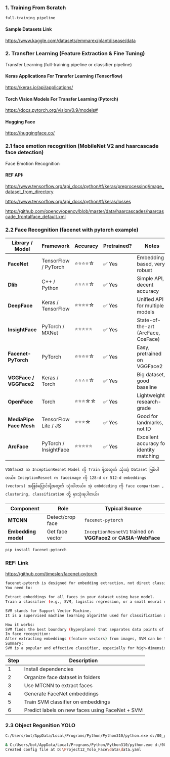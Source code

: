 ### 1. Training From Scratch 
    full-training pipeline
    
#### Sample Datasets Link
https://www.kaggle.com/datasets/emmarex/plantdisease/data

### 2. Transfter Learning (Feature Extraction & Fine Tuning)

Transfer Learning (full-training pipeline or classifier pipeline)


#### Keras Applications For Transfer Learning (Tensorflow)
https://keras.io/api/applications/

#### Torch Vision Models For Transfer Learning (Pytorch)
https://docs.pytorch.org/vision/0.9/models#

#### Hugging Face
https://huggingface.co/

### 2.1 face emotion recognition (MobileNet V2 and haarcascade face detection)

Face Emotion Recognition

#### REF API:
https://www.tensorflow.org/api_docs/python/tf/keras/preprocessing/image_dataset_from_directory

https://www.tensorflow.org/api_docs/python/tf/keras/losses

https://github.com/opencv/opencv/blob/master/data/haarcascades/haarcascade_frontalface_default.xml




### 2.2 Face Recognition (facenet with pytorch example)

| Library / Model         | Framework             | Accuracy | Pretrained? | Notes                                    |
| ----------------------- | --------------------- | -------- | ----------- | ---------------------------------------- |
| **FaceNet**             | TensorFlow / PyTorch  | ⭐⭐⭐⭐☆    | ✅ Yes       | Embedding-based, very robust             |
| **Dlib**                | C++ / Python          | ⭐⭐⭐⭐☆    | ✅ Yes       | Simple API, decent accuracy              |
| **DeepFace**            | Keras / TensorFlow    | ⭐⭐⭐⭐☆    | ✅ Yes       | Unified API for multiple models          |
| **InsightFace**         | PyTorch / MXNet       | ⭐⭐⭐⭐⭐    | ✅ Yes       | State-of-the-art (ArcFace, CosFace)      |
| **Facenet-PyTorch**     | PyTorch               | ⭐⭐⭐⭐☆    | ✅ Yes       | Easy, pretrained on VGGFace2             |
| **VGGFace / VGGFace2**  | Keras / Torch         | ⭐⭐⭐⭐☆    | ✅ Yes       | Big dataset, good baseline               |
| **OpenFace**            | Torch                 | ⭐⭐⭐☆☆    | ✅ Yes       | Lightweight, research-grade              |
| **MediaPipe Face Mesh** | TensorFlow Lite / JS  | ⭐⭐⭐☆     | ✅ Yes       | Good for landmarks, not ID               |
| **ArcFace**             | PyTorch / InsightFace | ⭐⭐⭐⭐⭐    | ✅ Yes       | Excellent accuracy for identity matching |


```
VGGface2 က InceptionResnet Model ကို Train ဖို့အတွက် သုံးတဲ့ Dataset ဖြစ်ပါတယ်။ InceptionResnet က faceimage ကို 128-d or 512-d embeddings (vectors) အဖြစ်ပြောင်းဖို့အတွက် သုံးပါတယ်။ အဲ့ embddeding ကို face comparison , clustering, classification တို့ မှာသုံးရပါတယ်။ 
```
| Component           | Role             | Typical Source                                                   |
| ------------------- | ---------------- | ---------------------------------------------------------------- |
| **MTCNN**           | Detect/crop face | `facenet-pytorch`                                                |
| **Embedding model** | Get face vector  | `InceptionResnetV1` trained on **VGGFace2** or **CASIA-WebFace** |

```bash
pip install facenet-pytorch
```

### REF: Link
https://github.com/timesler/facenet-pytorch

```bash
facenet-pytorch is designed for embedding extraction, not direct classification.
You need to:

Extract embeddings for all faces in your dataset using base_model.
Train a classifier (e.g., SVM, logistic regression, or a small neural network) on these embeddings.
```
```bash
SVM stands for Support Vector Machine.
It is a supervised machine learning algorithm used for classification and regression tasks.

How it works:
SVM finds the best boundary (hyperplane) that separates data points of different classes with the largest margin.
In face recognition:
After extracting embeddings (feature vectors) from images, SVM can be trained to classify which person each embedding belongs to.
Summary:
SVM is a popular and effective classifier, especially for high-dimensional data like face embeddings.

```

| Step | Description                                     |
| ---- | ----------------------------------------------- |
| 1    | Install dependencies                            |
| 2    | Organize face dataset in folders                |
| 3    | Use MTCNN to extract faces                      |
| 4    | Generate FaceNet embeddings                     |
| 5    | Train SVM classifier on embeddings              |
| 6    | Predict labels on new faces using FaceNet + SVM |


### 2.3 Object Regonition YOLO

```bash
C:/Users/bot/AppData/Local/Programs/Python/Python310/python.exe d:/00_google_classroom/machinelearning.ai/02_transfer_learning/03_yolo/009_train_valid_split_windows.py --datapath "D:\Project12_Yolo_Face\data" --train_pct 0.9
```

```bash
& C:/Users/bot/AppData/Local/Programs/Python/Python310/python.exe d:/00_google_classroom/machinelearning.ai/02_transfer_learning/03_yolo/009_data_yaml.py
Created config file at D:\Project12_Yolo_Face\data\data.yaml
```